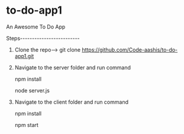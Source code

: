 # to-do-app1
An Awesome To Do App

Steps-------------------------

1. Clone the repo--> git clone https://github.com/Code-aashis/to-do-app1.git
2. Navigate to the server folder and run command

   npm install
   
   node server.js
4. Navigate to the client folder and run command

   npm install
   
   npm start

  
